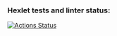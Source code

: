 ### Hexlet tests and linter status:
[![Actions Status](https://github.com/ktoto2007/frontend-project-44/actions/workflows/hexlet-check.yml/badge.svg)](https://github.com/ktoto2007/frontend-project-44/actions)